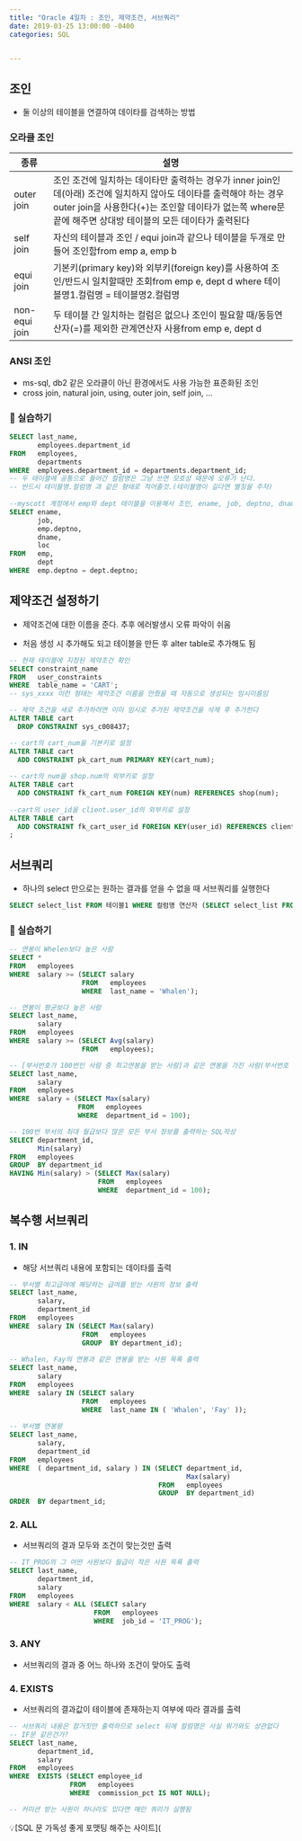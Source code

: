 ```yaml
---
title: "Oracle 4일차 : 조인, 제약조건, 서브쿼리"
date: 2019-03-25 13:00:00 -0400
categories: SQL


---
```


## 조인

- 둘 이상의 테이블을 연결하여 데이타를 검색하는 방법

### 오라클 조인

| 종류          | 설명                                                         |
| ------------- | ------------------------------------------------------------ |
| outer join    | 조인 조건에 일치하는 데이타만 출력하는 경우가 inner join인데(아래) 조건에 일치하지 않아도 데이타를 출력해야 하는 경우 outer join을 사용한다(+)는 조인할 데이타가 없는쪽 where문 끝에 해주면 상대방 테이블의 모든 데이타가 출력된다 |
| self join     | 자신의 테이블과 조인 / equi join과 같으나 테이블을 두개로 만들어 조인함from emp a, emp b |
| equi join     | 기본키(primary key)와 외부키(foreign key)를 사용하여 조인/반드시 일치할때만 조회from emp e, dept d where 테이블명1.컬럼명 = 테이블명2.컬럼명 |
| non-equi join | 두 테이블 간 일치하는 컬럼은 없으나 조인이 필요할 때/동등연산자(=)를 제외한 관계연산자 사용from emp e, dept d |

### ANSI 조인

- ms-sql, db2 같은 오라클이 아닌 환경에서도 사용 가능한 표준화된 조인
- cross join, natural join, using, outer join, self join, ...

### 🐣 실습하기

```sql
SELECT last_name, 
       employees.department_id 
FROM   employees, 
       departments 
WHERE  employees.department_id = departments.department_id; 
-- 두 테이블에 공통으로 들어간 컬럼명은 그냥 쓰면 모호성 때문에 오류가 난다. 
-- 반드시 테이블명.컬럼명 과 같은 형태로 적어줄것.(테이블명이 길다면 별칭을 주자)
	
--myscott 계정에서 emp와 dept 테이블을 이용해서 조인, ename, job, deptno, dname, loc 출력
SELECT ename, 
       job, 
       emp.deptno, 
       dname, 
       loc 
FROM   emp, 
       dept 
WHERE  emp.deptno = dept.deptno; 
```



## 제약조건 설정하기

- 제약조건에 대한 이름을 준다. 추후 에러발생시 오류 파악이 쉬움

- 처음 생성 시 추가해도 되고 테이블을 만든 후 alter table로 추가해도 됨

```sql
-- 현재 테이블에 지정된 제약조건 확인
SELECT constraint_name 
FROM   user_constraints 
WHERE  table_name = 'CART'; 
-- sys_xxxx 이런 형태는 제약조건 이름을 안줬을 때 자동으로 생성되는 임시이름임

-- 제약 조건을 새로 추가하려면 이미 임시로 추가된 제약조건을 삭제 후 추가한다
ALTER TABLE cart 
  DROP CONSTRAINT sys_c008437; 

-- cart의 cart_num을 기본키로 설정
ALTER TABLE cart 
  ADD CONSTRAINT pk_cart_num PRIMARY KEY(cart_num); 
		
-- cart의 num을 shop.num의 외부키로 설정
ALTER TABLE cart 
  ADD CONSTRAINT fk_cart_num FOREIGN KEY(num) REFERENCES shop(num); 
		
--cart의 user_id을 client.user_id의 외부키로 설정
ALTER TABLE cart 
  ADD CONSTRAINT fk_cart_user_id FOREIGN KEY(user_id) REFERENCES client(user_id) 
; 
```



## 서브쿼리

- 하나의 select 만으로는 원하는 결과를 얻을 수 없을 때 서브쿼리를 실행한다

```sql
SELECT select_list FROM 테이블1 WHERE 컬럼명 연산자 (SELECT select_list FROM 테이블2);
```

### 🐣 실습하기

```sql
-- 연봉이 Whelen보다 높은 사람
SELECT * 
FROM   employees 
WHERE  salary >= (SELECT salary 
                  FROM   employees 
                  WHERE  last_name = 'Whalen'); 

-- 연봉이 평균보다 높은 사람
SELECT last_name, 
       salary 
FROM   employees 
WHERE  salary >= (SELECT Avg(salary) 
                  FROM   employees); 

-- [부서번호가 100번인 사람 중 최고연봉을 받는 사람]과 같은 연봉을 가진 사람(부서번호 상관없음)의 명단 구하기
SELECT last_name, 
       salary 
FROM   employees 
WHERE  salary = (SELECT Max(salary) 
                 FROM   employees 
                 WHERE  department_id = 100); 

-- 100번 부서의 최대 월급보다 많은 모든 부서 정보를 출력하는 SQL작성
SELECT department_id, 
       Min(salary) 
FROM   employees 
GROUP  BY department_id 
HAVING Min(salary) > (SELECT Max(salary) 
                      FROM   employees 
                      WHERE  department_id = 100); 
```



## 복수행 서브쿼리

### 1. IN

- 해당 서브쿼리 내용에 포함되는 데이타를 출력

```sql
-- 부서별 최고급여에 해당하는 급여를 받는 사원의 정보 출력
SELECT last_name, 
       salary, 
       department_id 
FROM   employees 
WHERE  salary IN (SELECT Max(salary) 
                  FROM   employees 
                  GROUP  BY department_id); 
	
-- Whalen, Fay의 연봉과 같은 연봉을 받는 사원 목록 출력
SELECT last_name, 
       salary 
FROM   employees 
WHERE  salary IN (SELECT salary 
                  FROM   employees 
                  WHERE  last_name IN ( 'Whalen', 'Fay' )); 
	
-- 부서별 연봉왕
SELECT last_name, 
       salary, 
       department_id 
FROM   employees 
WHERE  ( department_id, salary ) IN (SELECT department_id, 
                                            Max(salary) 
                                     FROM   employees 
                                     GROUP  BY department_id) 
ORDER  BY department_id; 

```

### 2. ALL

- 서브쿼리의 결과 모두와 조건이 맞는것만 출력

```sql
-- IT_PROG의 그 어떤 사원보다 월급이 작은 사원 목록 출력
SELECT last_name, 
       department_id, 
       salary 
FROM   employees 
WHERE  salary < ALL (SELECT salary 
                     FROM   employees 
                     WHERE  job_id = 'IT_PROG'); 
```

### 3. ANY

- 서브쿼리의 결과 중 어느 하나와 조건이 맞아도 출력

### 4. EXISTS

- 서브쿼리의 결과값이 테이블에 존재하는지 여부에 따라 결과를 출력

```sql
-- 서브쿼리 내용은 참거짓만 출력하므로 select 뒤에 컬럼명은 사실 뭐가와도 상관없다
-- IF문 같은건가?
SELECT last_name, 
       department_id, 
       salary 
FROM   employees 
WHERE  EXISTS (SELECT employee_id 
               FROM   employees 
               WHERE  commission_pct IS NOT NULL); 

-- 커미션 받는 사원이 하나라도 있다면 메인 쿼리가 실행됨
```



💡[SQL 문 가독성 좋게 포맷팅 해주는 사이트](
